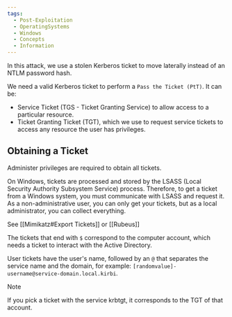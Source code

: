 ```yaml
---
tags:
  - Post-Exploitation
  - OperatingSystems
  - Windows
  - Concepts
  - Information
---
```

In this attack, we use a stolen Kerberos ticket to move laterally instead of an NTLM password hash.

We need a valid Kerberos ticket to perform a `Pass the Ticket (PtT)`. It can be:

- Service Ticket (TGS - Ticket Granting Service) to allow access to a particular resource.
- Ticket Granting Ticket (TGT), which we use to request service tickets to access any resource the user has privileges.

## Obtaining a Ticket 

Administer privileges are required to obtain all tickets.

On Windows, tickets are processed and stored by the LSASS (Local Security Authority Subsystem Service) process. Therefore, to get a ticket from a Windows system, you must communicate with LSASS and request it. As a non-administrative user, you can only get your tickets, but as a local administrator, you can collect everything.

See [[Mimikatz#Export Tickets]] or [[Rubeus]]

The tickets that end with `$` correspond to the computer account, which needs a ticket to interact with the Active Directory. 

User tickets have the user's name, followed by an `@` that separates the service name and the domain, for example: `[randomvalue]-username@service-domain.local.kirbi`.

> [!NOTE]
> If you pick a ticket with the service krbtgt, it corresponds to the TGT of that account.


































